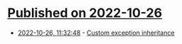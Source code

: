 # [Published on 2022-10-26](index.md)

* [2022-10-26, 11:32:48](https://lobste.rs/s/79ptnv/custom_exception_inheritance) - [Custom exception inheritance](https://www.theabstraction.space/p/custom-exception-inheritance)
